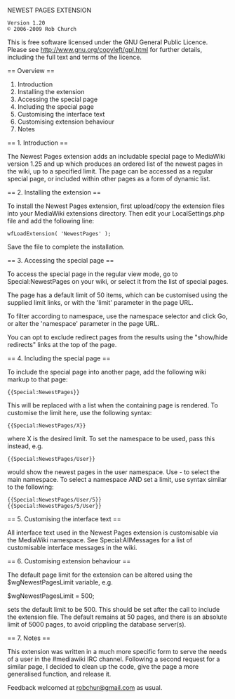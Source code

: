 NEWEST PAGES EXTENSION

	Version 1.20
	© 2006-2009 Rob Church

This is free software licensed under the GNU General Public Licence. Please
see http://www.gnu.org/copyleft/gpl.html for further details, including the
full text and terms of the licence.

== Overview ==

1. Introduction
2. Installing the extension
3. Accessing the special page
4. Including the special page
5. Customising the interface text
6. Customising extension behaviour
7. Notes

== 1. Introduction ==

The Newest Pages extension adds an includable special page to MediaWiki version
1.25 and up which produces an ordered list of the newest pages in the wiki, up
to a specified limit. The page can be accessed as a regular special page, or
included within other pages as a form of dynamic list.

== 2. Installing the extension ==

To install the Newest Pages extension, first upload/copy the extension files
into your MediaWiki extensions directory.
Then edit your LocalSettings.php file and add the following line:
	
	wfLoadExtension( 'NewestPages' );

Save the file to complete the installation.

== 3. Accessing the special page ==

To access the special page in the regular view mode, go to Special:NewestPages
on your wiki, or select it from the list of special pages.

The page has a default limit of 50 items, which can be customised using the
supplied limit links, or with the 'limit' parameter in the page URL.

To filter according to namespace, use the namespace selector and click Go, or
alter the 'namespace' parameter in the page URL.

You can opt to exclude redirect pages from the results using the "show/hide
redirects" links at the top of the page.

== 4. Including the special page ==

To include the special page into another page, add the following wiki markup
to that page:

	{{Special:NewestPages}}

This will be replaced with a list when the containing page is rendered. To
customise the limit here, use the following syntax:

	{{Special:NewestPages/X}}

where X is the desired limit. To set the namespace to be used, pass this
instead, e.g.

	{{Special:NewestPages/User}}

would show the newest pages in the user namespace. Use - to select the main
namespace. To select a namespace AND set a limit, use syntax similar to the
following:

	{{Special:NewestPages/User/5}}
	{{Special:NewestPages/5/User}}

== 5. Customising the interface text ==

All interface text used in the Newest Pages extension is customisable via
the MediaWiki namespace. See Special:AllMessages for a list of customisable
interface messages in the wiki.

== 6. Customising extension behaviour ==

The default page limit for the extension can be altered using the
$wgNewestPagesLimit variable, e.g.

 $wgNewestPagesLimit = 500;

sets the default limit to be 500. This should be set after the call
to include the extension file. The default remains at 50 pages, and there
is an absolute limit of 5000 pages, to avoid crippling the database server(s).

== 7. Notes ==

This extension was written in a much more specific form to serve the needs of a
user in the #mediawiki IRC channel. Following a second request for a similar
page, I decided to clean up the code, give the page a more generalised function,
and release it.

Feedback welcomed at <robchur@gmail.com> as usual.
